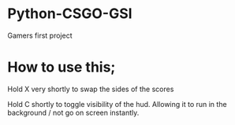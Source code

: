 # Python-CSGO-GSI
Gamers first project

# How to use this;

Hold X very shortly to swap the sides of the scores

Hold C shortly to toggle visibility of the hud. Allowing it to run in the background / not go on screen instantly.
